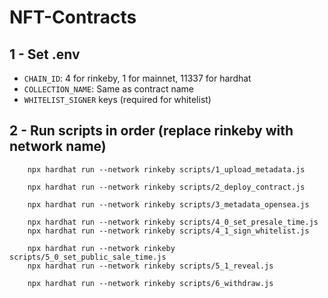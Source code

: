 # NFT-Contracts

## 1 - Set .env

- `CHAIN_ID`: 4 for rinkeby, 1 for mainnet, 11337 for hardhat
- `COLLECTION_NAME`: Same as contract name
- `WHITELIST_SIGNER` keys (required for whitelist)

## 2 - Run scripts in order (replace rinkeby with network name)

```
    npx hardhat run --network rinkeby scripts/1_upload_metadata.js

    npx hardhat run --network rinkeby scripts/2_deploy_contract.js

    npx hardhat run --network rinkeby scripts/3_metadata_opensea.js

    npx hardhat run --network rinkeby scripts/4_0_set_presale_time.js
    npx hardhat run --network rinkeby scripts/4_1_sign_whitelist.js

    npx hardhat run --network rinkeby scripts/5_0_set_public_sale_time.js
    npx hardhat run --network rinkeby scripts/5_1_reveal.js

    npx hardhat run --network rinkeby scripts/6_withdraw.js
```
